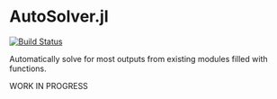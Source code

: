 # AutoSolver.jl

[![Build Status](https://travis-ci.com/sbavery/AutoSolver.jl.svg?token=8NausdVEAJ3dyAiGPUFm&branch=master)](https://travis-ci.com/sbavery/AutoSolver.jl)

Automatically solve for most outputs from existing modules filled with functions.

WORK IN PROGRESS
